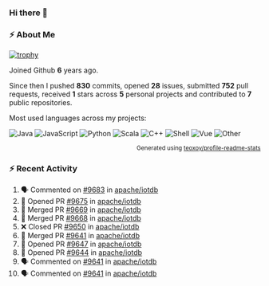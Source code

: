 ### Hi there 👋

### :zap: About Me

[![trophy](https://github-profile-trophy.vercel.app/?username=HTHou&theme=onedark)](https://github.com/ryo-ma/github-profile-trophy)
   
Joined Github **6** years ago.

Since then I pushed **830** commits, opened **28** issues, submitted **752** pull requests, received **1** stars across **5** personal projects and contributed to **7** public repositories.

Most used languages across my projects:

![Java](https://img.shields.io/static/v1?style=flat-square&label=%E2%A0%80&color=555&labelColor=%23b07219&message=Java%EF%B8%B194.4%25)
![JavaScript](https://img.shields.io/static/v1?style=flat-square&label=%E2%A0%80&color=555&labelColor=%23f1e05a&message=JavaScript%EF%B8%B11.4%25)
![Python](https://img.shields.io/static/v1?style=flat-square&label=%E2%A0%80&color=555&labelColor=%233572A5&message=Python%EF%B8%B10.7%25)
![Scala](https://img.shields.io/static/v1?style=flat-square&label=%E2%A0%80&color=555&labelColor=%23c22d40&message=Scala%EF%B8%B10.6%25)
![C++](https://img.shields.io/static/v1?style=flat-square&label=%E2%A0%80&color=555&labelColor=%23f34b7d&message=C%2B%2B%EF%B8%B10.6%25)
![Shell](https://img.shields.io/static/v1?style=flat-square&label=%E2%A0%80&color=555&labelColor=%2389e051&message=Shell%EF%B8%B10.4%25)
![Vue](https://img.shields.io/static/v1?style=flat-square&label=%E2%A0%80&color=555&labelColor=%2341b883&message=Vue%EF%B8%B10.3%25)
![Other](https://img.shields.io/static/v1?style=flat-square&label=%E2%A0%80&color=555&labelColor=%23ededed&message=Other%EF%B8%B11.2%25)

<p align="right"><sub>Generated using <a href="https://github.com/marketplace/actions/profile-readme-stats">teoxoy/profile-readme-stats</a></sub></p>


<!--![](https://github.com/HTHou/HTHou/blob/output/github-contribution-grid-snake.svg)-->

<!--![Haonan Hou's github stats](https://github-readme-stats.vercel.app/api?username=HTHou&count_private=true&show_icons=true&theme=onedark)-->

<!--![Haonan Hou's wakatime stats](https://github-readme-stats.vercel.app/api/wakatime?username=HTHou&layout=compact&theme=onedark)-->

<!--![Top Langs](https://github-readme-stats.vercel.app/api/top-langs/?username=HTHou&theme=onedark&layout=compact)-->

### :zap: Recent Activity
<!--START_SECTION:activity-->
1. 🗣 Commented on [#9683](https://github.com/apache/iotdb/issues/9683) in [apache/iotdb](https://github.com/apache/iotdb)
2. 💪 Opened PR [#9675](https://github.com/apache/iotdb/pull/9675) in [apache/iotdb](https://github.com/apache/iotdb)
3. 🎉 Merged PR [#9669](https://github.com/apache/iotdb/pull/9669) in [apache/iotdb](https://github.com/apache/iotdb)
4. 🎉 Merged PR [#9668](https://github.com/apache/iotdb/pull/9668) in [apache/iotdb](https://github.com/apache/iotdb)
5. ❌ Closed PR [#9650](https://github.com/apache/iotdb/pull/9650) in [apache/iotdb](https://github.com/apache/iotdb)
6. 🎉 Merged PR [#9641](https://github.com/apache/iotdb/pull/9641) in [apache/iotdb](https://github.com/apache/iotdb)
7. 💪 Opened PR [#9647](https://github.com/apache/iotdb/pull/9647) in [apache/iotdb](https://github.com/apache/iotdb)
8. 💪 Opened PR [#9644](https://github.com/apache/iotdb/pull/9644) in [apache/iotdb](https://github.com/apache/iotdb)
9. 🗣 Commented on [#9641](https://github.com/apache/iotdb/issues/9641) in [apache/iotdb](https://github.com/apache/iotdb)
10. 🗣 Commented on [#9641](https://github.com/apache/iotdb/issues/9641) in [apache/iotdb](https://github.com/apache/iotdb)
<!--END_SECTION:activity-->

<!--
**HTHou/HTHou** is a ✨ _special_ ✨ repository because its `README.md` (this file) appears on your GitHub profile.

Here are some ideas to get you started:

- 🔭 I’m currently working on ...
- 🌱 I’m currently learning ...
- 👯 I’m looking to collaborate on ...
- 🤔 I’m looking for help with ...
- 💬 Ask me about ...
- 📫 How to reach me: ...
- 😄 Pronouns: ...
- ⚡ Fun fact: ...
-->

